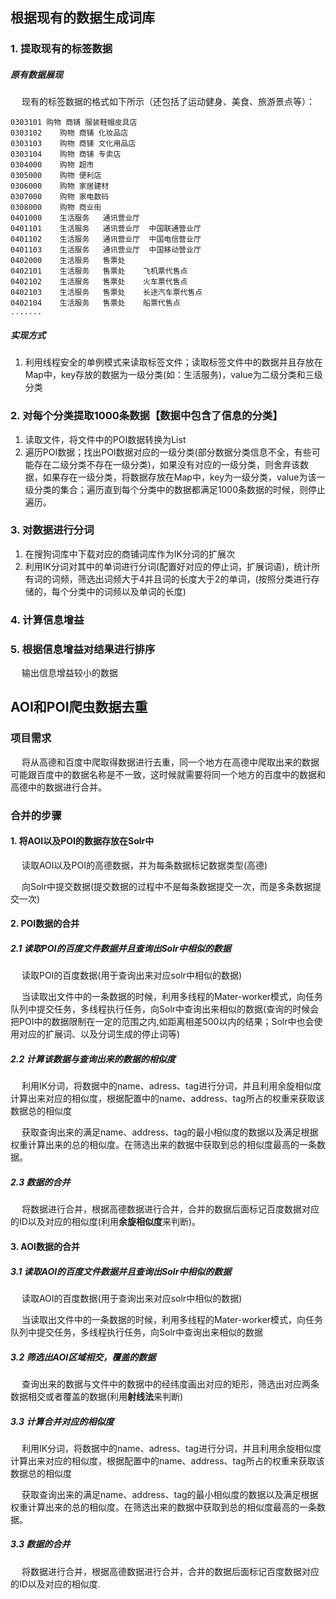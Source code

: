 ## 根据现有的数据生成词库

### 1. 提取现有的标签数据

##### 原有数据展现

&nbsp;　现有的标签数据的格式如下所示（还包括了运动健身、美食、旅游景点等）：

```
0303101 购物 商铺 服装鞋帽皮具店
0303102    购物 商铺 化妆品店
0303103    购物 商铺 文化用品店
0303104    购物 商铺 专卖店
0304000    购物 超市 
0305000    购物 便利店    
0306000    购物 家居建材   
0307000    购物 家电数码   
0308000    购物 商业街    
0401000    生活服务   通讯营业厅  
0401101    生活服务   通讯营业厅  中国联通营业厅
0401102    生活服务   通讯营业厅  中国电信营业厅
0401103    生活服务   通讯营业厅  中国移动营业厅
0402000    生活服务   售票处    
0402101    生活服务   售票处    飞机票代售点
0402102    生活服务   售票处    火车票代售点
0402103    生活服务   售票处    长途汽车票代售点
0402104    生活服务   售票处    船票代售点
.......
```

##### 实现方式

1. 利用线程安全的单例模式来读取标签文件；读取标签文件中的数据并且存放在Map中，key存放的数据为一级分类\(如：生活服务\)，value为二级分类和三级分类

### 2. 对每个分类提取1000条数据【数据中包含了信息的分类】

1. 读取文件，将文件中的POI数据转换为List
2. 遍历POI数据；找出POI数据对应的一级分类\(部分数据分类信息不全，有些可能存在二级分类不存在一级分类\)，如果没有对应的一级分类，则舍弃该数据，如果存在一级分类，将数据存放在Map中，key为一级分类，value为该一级分类的集合；遍历直到每个分类中的数据都满足1000条数据的时候，则停止遍历。

### 3.  对数据进行分词

1. 在搜狗词库中下载对应的商铺词库作为IK分词的扩展次
2. 利用IK分词对其中的单词进行分词\(配置好对应的停止词，扩展词语\)，统计所有词的词频，筛选出词频大于4并且词的长度大于2的单词，\(按照分类进行存储的，每个分类中的词频以及单词的长度\)

### 4. 计算信息增益

### 5. 根据信息增益对结果进行排序

&nbsp;　输出信息增益较小的数据

## AOI和POI爬虫数据去重

### 项目需求

&nbsp;　将从高德和百度中爬取得数据进行去重，同一个地方在高德中爬取出来的数据可能跟百度中的数据名称是不一致，这时候就需要将同一个地方的百度中的数据和高德中的数据进行合并。

### 合并的步骤

#### 1. 将AOI以及POI的数据存放在Solr中

&nbsp;　读取AOI以及POI的高德数据，并为每条数据标记数据类型\(高德\)

&nbsp;　向Solr中提交数据(提交数据的过程中不是每条数据提交一次，而是多条数据提交一次)

#### 2. POI数据的合并

##### 2.1 读取POI的百度文件数据并且查询出Solr中相似的数据

&nbsp;　读取POI的百度数据(用于查询出来对应solr中相似的数据)

&nbsp;　当读取出文件中的一条数据的时候，利用多线程的Mater-worker模式，向任务队列中提交任务，多线程执行任务，向Solr中查询出来相似的数据(查询的时候会把POI中的数据限制在一定的范围之内,如距离相差500以内的结果；Solr中也会使用对应的扩展词、以及分词生成的停止词等)

##### 2.2 计算该数据与查询出来的数据的相似度

&nbsp;　利用IK分词，将数据中的name、adress、tag进行分词，并且利用余旋相似度计算出来对应的相似度，根据配置中的name、address、tag所占的权重来获取该数据总的相似度

&nbsp;　获取查询出来的满足name、address、tag的最小相似度的数据以及满足根据权重计算出来的总的相似度。在筛选出来的数据中获取到总的相似度最高的一条数据。

##### 2.3 数据的合并

&nbsp;　将数据进行合并，根据高德数据进行合并，合并的数据后面标记百度数据对应的ID以及对应的相似度(利用**余旋相似度**来判断)。

#### 3. AOI数据的合并

##### 3.1 读取AOI的百度文件数据并且查询出Solr中相似的数据

&nbsp;　读取AOI的百度数据(用于查询出来对应solr中相似的数据)

&nbsp;　当读取出文件中的一条数据的时候，利用多线程的Mater-worker模式，向任务队列中提交任务，多线程执行任务，向Solr中查询出来相似的数据

##### 3.2 筛选出AOI区域相交，覆盖的数据

&nbsp;　查询出来的数据与文件中的数据中的经纬度画出对应的矩形，筛选出对应两条数据相交或者覆盖的数据(利用**射线法**来判断)

##### 3.3 计算合并对应的相似度

&nbsp;　利用IK分词，将数据中的name、adress、tag进行分词，并且利用余旋相似度计算出来对应的相似度，根据配置中的name、address、tag所占的权重来获取该数据总的相似度

&nbsp;　获取查询出来的满足name、address、tag的最小相似度的数据以及满足根据权重计算出来的总的相似度。在筛选出来的数据中获取到总的相似度最高的一条数据。

##### 3.3 数据的合并

&nbsp;　将数据进行合并，根据高德数据进行合并，合并的数据后面标记百度数据对应的ID以及对应的相似度.
